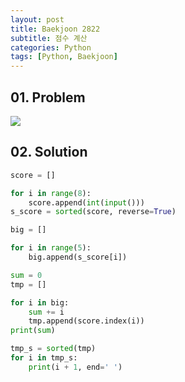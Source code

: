 ```yaml
---
layout: post
title: Baekjoon 2822
subtitle: 점수 계산
categories: Python
tags: [Python, Baekjoon]
---
```


## 01. Problem

<img src="https://github.com/WoojinJeonkr/WoojinJeonkr.github.io/blob/main/assets/images/post_image/baekjoon/baekjoon_2822.png?raw=true">

## 02. Solution

```Python
score = []

for i in range(8):
    score.append(int(input()))
s_score = sorted(score, reverse=True)

big = []

for i in range(5):
    big.append(s_score[i])

sum = 0
tmp = []

for i in big:
    sum += i
    tmp.append(score.index(i))
print(sum)

tmp_s = sorted(tmp)
for i in tmp_s:
    print(i + 1, end=' ')
```
